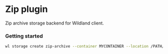 # Zip plugin

Zip archive storage backend for Wildland client.

### Getting started

```bash
wl storage create zip-archive --container MYCONTAINER --location /PATH/TO/ZIP/ARCHIVE
```


